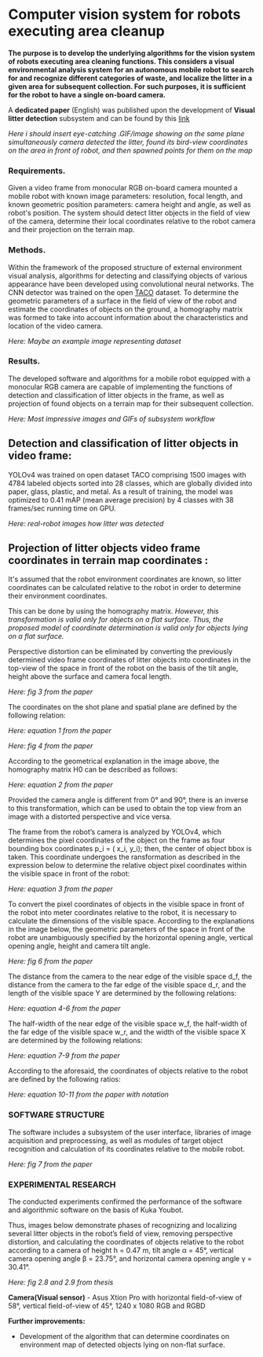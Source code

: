 
# Computer vision system for robots executing area cleanup

**The purpose is to develop the underlying algorithms for the vision system of robots executing area cleaning functions. This considers a visual environmental analysis system for an autonomous mobile robot to search for and recognize different categories of waste, and localize the litter in a given area for subsequent collection. For such purposes, it is sufficient for the robot to have a single on-board camera.** 

A **dedicated paper** (English) was published upon the development of **Visual litter detection** subsystem and can be found by this [link](https://www.rtj-mirea.ru/jour/article/view/732/489)


*Here i should insert eye-catching .GIF/image showing on the same plane simultaneously camera detected the litter, found its bird-view coordinates on the area in front of robot, and then spawned points for them on the map*

### Requirements.
Given a video frame from monocular RGB on-board camera mounted a mobile robot with known image parameters: resolution, focal length, and known geometric position parameters: camera height and angle, as well as robot's position.  The system should detect litter objects in the field of view of the camera, determine their local coordinates relative to the robot camera and their projection on the terrain map.

### Methods. 
Within the framework of the proposed structure of external environment visual analysis, algorithms for detecting and classifying objects of various appearance have been developed using convolutional neural networks. The CNN detector was trained on the open [TACO](https://arxiv.org/abs/2003.06975) dataset. To determine the geometric parameters of a surface in the field of view of the robot and estimate the
coordinates of objects on the ground, a homography matrix was formed to take into account information about the
characteristics and location of the video camera.

*Here: Maybe an example image representing dataset*

### Results. 
The developed software and algorithms for a mobile robot equipped with a monocular RGB camera are capable of implementing the functions of detection and classification of litter objects in the frame, as well as projection of found objects on a terrain map for their subsequent collection.


*Here: Most impressive images and GIFs of subsystem workflow*

## Detection and classification of litter objects in video frame:
YOLOv4 was trained on open dataset TACO comprising 1500 images with 4784 labeled objects sorted into 28 classes, which are globally divided into paper, glass, plastic, and metal. As a result
of training, the model was optimized to 0.41 mAP (mean average precision) by 4 classes with 38 frames/sec running time on GPU.

*Here: real-robot images how litter was detected*

## Projection of litter objects video frame coordinates in terrain map coordinates :

It's assumed that the robot environment coordinates are known, so litter coordinates can be calculated relative to the robot in order to determine their environment coordinates. 

This can be done by using the homography matrix. *However, this
transformation is valid only for objects on a flat surface.
Thus, the proposed model of coordinate determination
is valid only for objects lying on a flat surface.*

Perspective distortion can be eliminated by converting the previously determined video frame coordinates of litter objects into coordinates in the top-view of the space in front of the robot on the basis of the tilt angle, height above the surface and camera focal length.

*Here: fig 3 from the paper*

The coordinates on the shot plane and spatial plane
are defined by the following relation:

*Here: equation 1 from the paper*

*Here: fig 4 from the paper*

According to the geometrical explanation in the image above, the homography matrix H0 can be described as follows:

*Here: equation 2 from the paper*

Provided the camera angle is different from 0° and 90°, there is an inverse to this transformation, which can be used to obtain the top view from an image with a distorted perspective and vice versa.

The frame from the robot’s camera is analyzed by YOLOv4, which determines the pixel coordinates of the object on the frame as four bounding box coordinates p_i = ( x_i, y_i); then, the center of object bbox is taken. This coordinate undergoes the ransformation as described in the expression below to determine the relative object pixel coordinates within the visible space in front of the robot:

*Here: equation 3 from the paper*

To convert the pixel coordinates of objects in the visible space in front of the robot into meter coordinates relative to the robot, it is necessary to calculate the dimensions of the visible space. According to the explanations in the image below, the geometric parameters of the space in front of the robot are unambiguously specified by the horizontal opening angle, vertical opening angle, height and camera tilt angle.

*Here: fig 6 from the paper*

The distance from the camera to the near edge of the visible space d_f, the distance from the camera to the far edge of the visible space d_r, and the length of the visible space Y are determined by the following relations:

*Here: equation 4-6 from the paper*

The half-width of the near edge of the visible space w_f, the half-width of the far edge of the visible space w_r, and the width of the visible space X are determined by the following relations: 

*Here: equation 7-9 from the paper*

According to the aforesaid, the coordinates of objects relative to the robot are defined by the following ratios:

*Here: equation 10-11 from the paper with notation*

### SOFTWARE STRUCTURE

The software includes a subsystem of the user interface, libraries of image acquisition and preprocessing, as well as modules of target object recognition and calculation of its coordinates relative to the mobile robot.

*Here: fig 7 from the paper*

### EXPERIMENTAL RESEARCH

The conducted experiments confirmed the performance of the software and algorithmic software on the basis of Kuka Youbot. 

Thus, images below demonstrate phases of recognizing and localizing several litter objects in the robot’s field of view, removing perspective distortion, and calculating the coordinates of objects relative to the robot according to a camera of height h = 0.47 m, tilt angle α = 45°, vertical camera opening angle β = 23.75°, and horizontal camera opening angle γ = 30.41°.

*Here: fig 2.8 and 2.9 from thesis*

**Camera(Visual sensor)** - Asus Xtion Pro with horizontal field-of-view of 58°, vertical field-of-view of 45°, 1240 х 1080 RGB and RGBD

**Further improvements:**

* Development of the algorithm that can determine coordinates on environment map of detected objects lying on non-flat surface.


